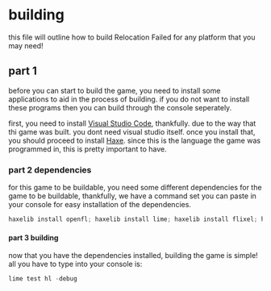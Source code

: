 # building

this file will outline how to build Relocation Failed for any platform that you may need!

## part 1

before you can start to build the game, you need to install some applications to aid in the process of building. if you do not want to install these programs then you can build through the console seperately.

first, you need to install [Visual Studio Code](https://code.visualstudio.com), thankfully. due to the way that thi game was built. you dont need visual studio itself.
once you install that, you should proceed to install [Haxe](https://haxe.org). since this is the language the game was programmed in, this is pretty important to have.

### part 2 dependencies

for this game to be buildable, you need some different dependencies for the game to be buildable, thankfully, we have a command set you can paste in your console for easy installation of the dependencies.

```powershell
haxelib install openfl; haxelib install lime; haxelib install flixel; haxelib install flixel-addons; flixel install flixel-ui; haxelib install svg; haxelib install flxsvg; haxelib install hlwnative; haxelib install hscript; haxelib install hxcpp; haxelib install hxdiscord_rpc;
```

#### part 3 building

now that you have the dependencies installed, building the game is simple! all you have to type into your console is:

```powershell
lime test hl -debug
```
